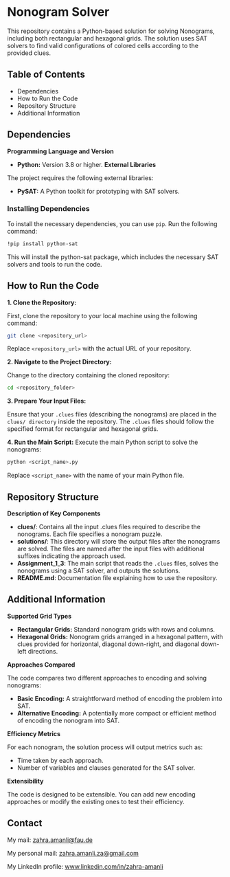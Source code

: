 # Nonogram Solver

This repository contains a Python-based solution for solving Nonograms, including both rectangular and hexagonal grids. The solution uses SAT solvers to find valid configurations of colored cells according to the provided clues.

## Table of Contents
- Dependencies
- How to Run the Code
- Repository Structure
- Additional Information

## Dependencies
**Programming Language and Version**
- **Python:** Version 3.8 or higher.
**External Libraries**

The project requires the following external libraries:
- **PySAT:** A Python toolkit for prototyping with SAT solvers.

### Installing Dependencies

To install the necessary dependencies, you can use `pip`. Run the following command:

```bash
!pip install python-sat
```
This will install the python-sat package, which includes the necessary SAT solvers and tools to run the code.


## How to Run the Code

**1. Clone the Repository:** 

First, clone the repository to your local machine using the following command:
```bash
git clone <repository_url>

```
Replace `<repository_url>` with the actual URL of your repository.

**2. Navigate to the Project Directory:** 

Change to the directory containing the cloned repository:

```bash
cd <repository_folder>

```
**3. Prepare Your Input Files:**

Ensure that your `.clues` files (describing the nonograms) are placed in the `clues/ directory`   inside the repository. The `.clues` files should follow the specified format for rectangular and hexagonal grids.

**4. Run the Main Script:**
Execute the main Python script to solve the nonograms:

```bash
python <script_name>.py
```
Replace `<script_name>` with the name of your main Python file.


## Repository Structure

**Description of Key Components**

- **clues/**: Contains all the input .clues files required to describe the nonograms. Each file specifies a nonogram puzzle.
- **solutions/**: This directory will store the output files after the nonograms are solved. The files are named after the input files with additional suffixes indicating the approach used.
- **Assignment_1_3**: The main script that reads the `.clues` files, solves the nonograms using a SAT solver, and outputs the solutions.
- **README.md**: Documentation file explaining how to use the repository.

## Additional Information

**Supported Grid Types**
- **Rectangular Grids:** Standard nonogram grids with rows and columns.
- **Hexagonal Grids:** Nonogram grids arranged in a hexagonal pattern, with clues provided for horizontal, diagonal down-right, and diagonal down-left directions.

**Approaches Compared**

The code compares two different approaches to encoding and solving nonograms:

- **Basic Encoding:** A straightforward method of encoding the problem into SAT.
- **Alternative Encoding:** A potentially more compact or efficient method of encoding the nonogram into SAT.

**Efficiency Metrics**

For each nonogram, the solution process will output metrics such as:

- Time taken by each approach.
- Number of variables and clauses generated for the SAT solver.

**Extensibility**

The code is designed to be extensible. You can add new encoding approaches or modify the existing ones to test their efficiency.


## Contact
My mail: zahra.amanli@fau.de

My personal mail: zahra.amanli.za@gmail.com

My LinkedIn profile: www.linkedin.com/in/zahra-amanli 





